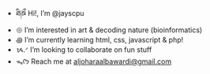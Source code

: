 - ཐི༏ཋྀ󠀮 Hi!, I’m @jayscpu
- 𑁍 I’m interested in art & decoding nature (bioinformatics)
- ꩜ I’m currently learning html, css, javascript & php!
- ᝰ.ᐟ I’m looking to collaborate on fun stuff
- ᯓᡣ𐭩 Reach me at aljoharaalbawardi@gmail.com
